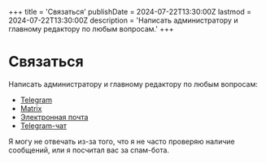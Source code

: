 +++
title = 'Связаться'
publishDate = 2024-07-22T13:30:00Z
lastmod = 2024-07-22T13:30:00Z
description = 'Написать администратору и главному редактору по любым вопросам.'
+++

# Связаться

Написать администратору и главному редактору по любым вопросам:

- [Telegram](https://t.me/KoolTechLord)
- [Matrix](https://go.kde.org/matrix/#/@kooltechtricks:matrix.org)
- [Электронная почта](mailto:kooltechnologytricks@gmail.com)
- [Telegram-чат](https://t.me/KoolTechChat)

Я могу не отвечать из-за того, что я не часто проверяю наличие сообщений, или
я посчитал вас за спам-бота.
